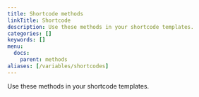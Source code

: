 ```yaml
---
title: Shortcode methods
linkTitle: Shortcode
description: Use these methods in your shortcode templates.
categories: []
keywords: []
menu:
  docs:
    parent: methods
aliases: [/variables/shortcodes]
---
```


Use these methods in your shortcode templates.
